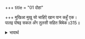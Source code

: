 +++
title = "01 दोहा"

+++
मुखिआ मुखु सो चाहिऐ खान पान कहुँ एक।  
पालइ पोषइ सकल अँग तुलसी सहित बिबेक॥315॥  

<details><summary>भावार्थ</summary>

तुलसीदासजी कहते हैं- (श्री रामजी ने कहा-) मुखिया मुख के समान होना चाहिए, जो खाने-पीने को तो एक (अकेला) है, परन्तु विवेकपूर्वक सब अङ्गों का पालन-पोषण करता है॥315॥  
</details>




